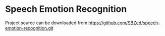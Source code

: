 Speech Emotion Recognition
==========================

Project source can be downloaded from https://github.com/SBZed/speech-emotion-recognition.git



